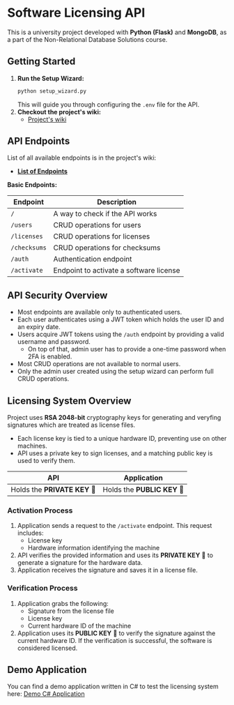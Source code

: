 # Software Licensing API

This is a university project developed with **Python (Flask)** and **MongoDB**, as a part of the Non-Relational Database Solutions course. 

## Getting Started

1. **Run the Setup Wizard:**
    ```bash
    python setup_wizard.py
    ```
    This will guide you through configuring the `.env` file for the API.
2. **Checkout the project's wiki:**
   - [Project's wiki](https://github.com/rara64/software-licensing-api/wiki)

## API Endpoints

List of all available endpoints is in the project's wiki:

-   [**List of Endpoints**](https://github.com/rara64/software-licensing-api/wiki/List-of-endpoints)

**Basic Endpoints:**

| Endpoint      | Description                                    |
| ------------- | ---------------------------------------------- |
| `/`           | A way to check if the API works   |
| `/users`      | CRUD operations for users                      |
| `/licenses`   | CRUD operations for licenses                   |
| `/checksums`  | CRUD operations for checksums                 |
| `/auth`       | Authentication endpoint                        |
| `/activate`   | Endpoint to activate a software license       |

## API Security Overview

- Most endpoints are available only to authenticated users.
- Each user authenticates using a JWT token which holds the user ID and an expiry date.
- Users acquire JWT tokens using the `/auth` endpoint by providing a valid username and password.
  - On top of that, admin user has to provide a one-time password when 2FA is enabled.
- Most CRUD operations are not available to normal users.
- Only the admin user created using the setup wizard can perform full CRUD operations.

## Licensing System Overview

Project uses **RSA 2048-bit** cryptography keys for generating and veryfing signatures which are treated as license files.
-   Each license key is tied to a unique hardware ID, preventing use on other machines.
-   API uses a private key to sign licenses, and a matching public key is used to verify them.

| **API**     | **Application**  |
| ------------- | ------------------------------------------ |
| Holds the **PRIVATE KEY** 🔑 | Holds the **PUBLIC KEY** 🔑 |

### Activation Process

1. Application sends a request to the `/activate` endpoint. This request includes:
    -   License key
    -   Hardware information identifying the machine
2. API verifies the provided information and uses its **PRIVATE KEY** 🔑 to generate a signature for the hardware data.
3. Application receives the signature and saves it in a license file.

### Verification Process

1. Application grabs the following:
    -   Signature from the license file
    -   License key
    -   Current hardware ID of the machine
2. Application uses its **PUBLIC KEY** 🔑 to verify the signature against the current hardware ID. If the verification is successful, the software is considered licensed.

## Demo Application

You can find a demo application written in C# to test the licensing system here: [Demo C# Application](https://github.com/rara64/software-licensing-api/blob/main/demo_app/Program.cs)
